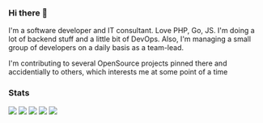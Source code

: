 ### Hi there 👋
I'm a software developer and IT consultant. Love PHP, Go, JS. I'm doing a lot of backend stuff and a little bit of DevOps. Also, I'm managing a small group of developers on a daily basis as a team-lead.

I'm contributing to several OpenSource projects pinned there and accidentially to others, which interests me at some point of a time

### Stats
![](https://github-profile-summary-cards.vercel.app/api/cards/profile-details?username=appleboy&theme=github)
![](https://github-profile-summary-cards.vercel.app/api/cards/repos-per-language?username=appleboy&theme=github)
![](https://github-profile-summary-cards.vercel.app/api/cards/most-commit-language?username=appleboy&theme=github)
![](https://github-profile-summary-cards.vercel.app/api/cards/stats?username=appleboy&theme=github)
![](https://github-profile-summary-cards.vercel.app/api/cards/productive-time?username=appleboy&theme=github)


<!--
**varp/varp** is a ✨ _special_ ✨ repository because its `README.md` (this file) appears on your GitHub profile.

Here are some ideas to get you started:

- 🔭 I’m currently working on ...
- 🌱 I’m currently learning ...
- 👯 I’m looking to collaborate on ...
- 🤔 I’m looking for help with ...
- 💬 Ask me about ...
- 📫 How to reach me: ...
- 😄 Pronouns: ...
- ⚡ Fun fact: ...
-->
